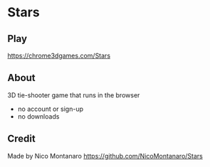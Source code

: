 # Stars

## Play
<https://chrome3dgames.com/Stars>

## About
3D tie-shooter game that runs in the browser
 - no account or sign-up
 - no downloads
   
## Credit
Made by Nico Montanaro <https://github.com/NicoMontanaro/Stars>
